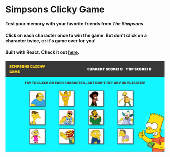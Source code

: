 # Simpsons Clicky Game

#### Test your memory with your favorite friends from *The Simpsons*.

#### Click on each character once to win the game. But don't click on a character twice, or it's game over for you!

#### Built with React. Check it out [here](https://boki23m.github.io/Clicky-Game/).

![screenshot](public/screenshot.jpg)
